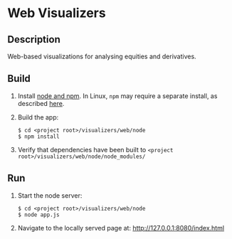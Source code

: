 Web Visualizers
===============
Description
--
Web-based visualizations for analysing equities and derivatives.

Build
--
1.  Install [node and npm](https://nodejs.org/download/). In Linux, `npm` may require a separate install, 
    as described [here](https://docs.npmjs.com/getting-started/installing-node). 
2.  Build the app:

        $ cd <project root>/visualizers/web/node
        $ npm install

3.  Verify that dependencies have been built to `<project root>/visualizers/web/node/node_modules/`

Run
--
1.  Start the node server:

        $ cd <project root>/visualizers/web/node
        $ node app.js

2.  Navigate to the locally served page at: http://127.0.0.1:8080/index.html
